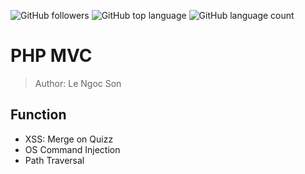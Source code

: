 ![GitHub followers](https://img.shields.io/github/followers/Uzumaki2205)
![GitHub top language](https://img.shields.io/github/languages/top/Uzumaki2205/Quizz_PHP)
![GitHub language count](https://img.shields.io/github/languages/count/Uzumaki2205/Quizz_PHP)

# PHP MVC
> Author: Le Ngoc Son
## Function
- XSS: Merge on Quizz
- OS Command Injection
- Path Traversal